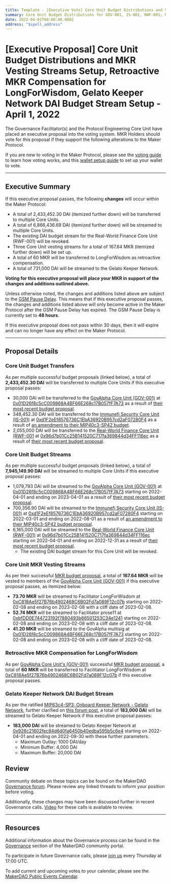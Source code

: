 ```yaml
---
title: Template - [Executive Vote] Core Unit Budget Distributions and Vesting Streams Setup, Retroactive MKR Compensation for LongForWisdom, Gelato Keeper Network DAI Budget Stream Setup - April 1, 2022
summary: Core Unit Budget Distributions for GOV-001, IS-001, RWF-001; MKR Vesting Streams Setup for GOV-001; Retroactive MKR Compensation Transfer for LongForWisdom; Gelato Keeper Network DAI Budget Stream Setup
date: 2022-04-01T00:00:00.000Z
address: "$spell_address"
---
```


# [Executive Proposal] Core Unit Budget Distributions and MKR Vesting Streams Setup, Retroactive MKR Compensation for LongForWisdom, Gelato Keeper Network DAI Budget Stream Setup - April 1, 2022

The Governance Facilitator(s) and the Protocol Engineering Core Unit have placed an executive proposal into the voting system. MKR Holders should vote for this proposal if they support the following alterations to the Maker Protocol.

If you are new to voting in the Maker Protocol, please see the [voting guide](https://community-development.makerdao.com/en/learn/governance/how-voting-works/) to learn how voting works, and this [wallet setup guide](https://community-development.makerdao.com/en/learn/governance/voting-setup/) to set up your wallet to vote.

---

## Executive Summary

If this executive proposal passes, the following **changes** will occur within the Maker Protocol:

- A total of 2,433,452.30 DAI (itemized further down) will be transferred to multiple Core Units.
- A total of 6,866,436.69 DAI (itemized further down) will be streamed to multiple Core Units.
- The existing DAI budget stream for the Real-World Finance Core Unit (RWF-001) will be revoked.
- Three Core Unit vesting streams for a total of 167.64 MKR (itemized further down) will be set up.
- A total of 60 MKR will be transferred to LongForWisdom as retroactive compensation.
- A total of 731,000 DAI will be streamed to the Gelato Keeper Network.

**Voting for this executive proposal will place your MKR in support of the changes and additions outlined above.**

Unless otherwise noted, the changes and additions listed above are subject to the [GSM Pause Delay](https://manual.makerdao.com/parameter-index/core/param-gsm-pause-delay). This means that if this executive proposal passes, the changes and additions listed above will only become active in the Maker Protocol after the GSM Pause Delay has expired. The GSM Pause Delay is currently set to **48 hours**.

If this executive proposal does not pass within 30 days, then it will expire and can no longer have any effect on the Maker Protocol.

---

## Proposal Details

### Core Unit Budget Transfers

As per multiple successful budget proposals (linked below), a total of **2,433,452.30 DAI** will be transferred to multiple Core Units if this executive proposal passes:

- 30,000 DAI will be transferred to the [GovAlpha Core Unit (GOV-001)](https://mips.makerdao.com/mips/details/MIP39c2SP3) at [0x01D26f8c5cC009868A4BF66E268c17B057fF7A73](https://etherscan.io/address/0x01D26f8c5cC009868A4BF66E268c17B057fF7A73) as a result of [their most recent budget proposal](https://mips.makerdao.com/mips/details/MIP40c3SP59).
- 348,452.30 DAI will be transferred to the [Immunefi Security Core Unit (IS-001)](https://mips.makerdao.com/mips/details/MIP39c2SP24) at [0xd1F2eEf8576736C1EbA36920B957cd2aF07280F4](https://etherscan.io/address/0xd1F2eEf8576736C1EbA36920B957cd2aF07280F4) as a result of [an amendment to their MIP40c3-SP42 budget](https://mips.makerdao.com/mips/details/MIP4c2SP17).
- 2,055,000 DAI will be transferred to the [Real-World Finance Core Unit (RWF-001](https://mips.makerdao.com/mips/details/MIP39c2SP1) at [0x96d7b01Cc25B141520C717fa369844d34FF116ec](https://etherscan.io/address/0x96d7b01Cc25B141520C717fa369844d34FF116ec) as a result of [their most recent budget proposal](https://mips.makerdao.com/mips/details/MIP40c3SP61).


### Core Unit Budget Streams

As per multiple successful budget proposals (linked below), a total of **7,945,149.90 DAI** will be streamed to multiple Core Units if this executive proposal passes:

- 1,079,793 DAI will be streamed to the [GovAlpha Core Unit (GOV-001)](https://mips.makerdao.com/mips/details/MIP39c2SP3) at [0x01D26f8c5cC009868A4BF66E268c17B057fF7A73](https://etherscan.io/address/0x01D26f8c5cC009868A4BF66E268c17B057fF7A73) starting on 2022-04-01 and ending on 2023-04-01 as a result of [their most recent budget proposal](https://mips.makerdao.com/mips/details/MIP40c3SP59).
- 700,356.90 DAI will be streamed to the [Immunefi Security Core Unit (IS-001)](https://mips.makerdao.com/mips/details/MIP39c2SP24) at [0xd1F2eEf8576736C1EbA36920B957cd2aF07280F4](https://etherscan.io/address/0xd1F2eEf8576736C1EbA36920B957cd2aF07280F4) starting on 2022-03-01 and ending on 2022-08-01 as a result of [an amendment to their MIP40c3-SP42 budget proposal](https://mips.makerdao.com/mips/details/MIP4c2SP17).
- 6,165,000 DAI will be streamed to the [Real-World Finance Core Unit (RWF-001)](https://mips.makerdao.com/mips/details/MIP39c2SP1) at [0x96d7b01Cc25B141520C717fa369844d34FF116ec](https://etherscan.io/address/0x96d7b01Cc25B141520C717fa369844d34FF116ec) starting on 2022-04-01 and ending on 2022-12-31 as a result of [their most recent budget proposal](https://mips.makerdao.com/mips/details/MIP40c3SP61).
	- The existing DAI budget stream for this Core Unit will be revoked.

### Core Unit MKR Vesting Streams

As per their successful [MKR budget proposal](https://mips.makerdao.com/mips/details/MIP40c3SP60), a total of **167.64 MKR** will be vested to members of the [GovAlpha Core Unit (GOV-001)](https://mips.makerdao.com/mips/details/MIP39c2SP3) if this executive proposal passes, as itemized below:

- **73.70 MKR** will be streamed to Facilitator LongForWisdom at [0xC818Ae5f27B76b4902468C6B02Fd7a089F12c07b](https://etherscan.io/address/0xC818Ae5f27B76b4902468C6B02Fd7a089F12c07b) starting on 2022-02-08 and ending on 2023-02-08 with a cliff date of 2023-02-08.
- **52.74 MKR** will be streamed to Facilitator prose11 at [0xbfDD0E744723192f7880493b66501253C34e1241](https://etherscan.io/address/0xbfDD0E744723192f7880493b66501253C34e1241) starting on 2022-02-08 and ending on 2023-02-08 with a cliff date of 2023-02-08.
- **41.20 MKR** will be streamed to the GovAlpha multisig at [0x01D26f8c5cC009868A4BF66E268c17B057fF7A73](https://etherscan.io/address/0x01D26f8c5cC009868A4BF66E268c17B057fF7A73) starting on 2022-02-08 and ending on 2023-02-08 with a cliff date of 2023-02-08.

### Retroactive MKR Compensation for LongForWisdom

As per [GovAlpha Core Unit's (GOV-001)](https://mips.makerdao.com/mips/details/MIP39c2SP3) successful [MKR budget proposal](https://mips.makerdao.com/mips/details/MIP40c3SP60), a total of **60 MKR** will be transferred to Facilitator LongForWisdom at  [0xC818Ae5f27B76b4902468C6B02Fd7a089F12c07b](https://etherscan.io/address/0xC818Ae5f27B76b4902468C6B02Fd7a089F12c07b) if this executive proposal passes.

### Gelato Keeper Network DAI Budget Stream

As per the ratified [MIP63c4-SP3: Onboard Keeper Network - Gelato Network](https://mips.makerdao.com/mips/details/MIP63c4SP3), further clarified on [this forum post](https://forum.makerdao.com/t/mip63c4-sp3-gelato-network-clarification/14340), a total of **183,000 DAI** will be streamed to Gelato Keeper Network if this executive proposal passes:

- **183,000 DAI** will be streamed to Gelato Keeper Network at [0x926c21602fec84d6d0fa6450b40edba595b5c6e4](https://etherscan.io/address/0x926c21602fec84d6d0fa6450b40edba595b5c6e4) starting on 2022-04-01 and ending on 2022-09-30 with these further parameters.
	- Maximum Outlay: 1000 DAI/day
	- Minimum Buffer: 4,000 DAI
	- Maximum Buffer: 20,000 DAI

## Review

Community debate on these topics can be found on the MakerDAO [Governance forum](https://forum.makerdao.com/). Please review any linked threads to inform your position before voting.

Additionally, these changes may have been discussed further in recent Governance calls. [Video](https://www.youtube.com/playlist?list=PLLzkWCj8ywWNq5-90-Id6VPSsrk4OWVan) for these calls is available to review.

---

## Resources

Additional information about the Governance process can be found in the [Governance](https://community-development.makerdao.com/en/learn/governance) section of the MakerDAO community portal.

To participate in future Governance calls, please [join us](https://github.com/makerdao/community/tree/master/governance/governance-and-risk-meetings) every Thursday at 17:00 UTC.

To add current and upcoming votes to your calendar, please see the [MakerDAO Public Events Calendar](https://calendar.google.com/calendar/embed?src=makerdao.com_3efhm2ghipksegl009ktniomdk%40group.calendar.google.com&ctz=UTC&mode=week&showCalendars=0&showPrint=0).

